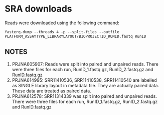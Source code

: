 # SRA downloads

Reads were downloaded using the following command:

```
fasterq-dump --threads 4 -p --split-files --outfile PLATFORM_ASSAYTYPE_LIBRARYLAYOUT/BIOPROJECTID_RUNID.fastq RunID
```

## NOTES
1. PRJNA605907: Reads were split into paired and unpaired reads. There were three files for each run, RunID_1.fastq.gz, RunID_2.fastq.gz and RunID.fastq.gz 
2. PRJNA614995: SRR11410536, SRR11410538, SRR11410540 are labelled as SINGLE library layout in metadata file. They are actually paired data. These data are treated as paired data.
3. PRJNA612578: SRR11314339 was split into paired and unpaired reads. There were three files for each run, RunID_1.fastq.gz, RunID_2.fastq.gz and RunID.fastq.gz

